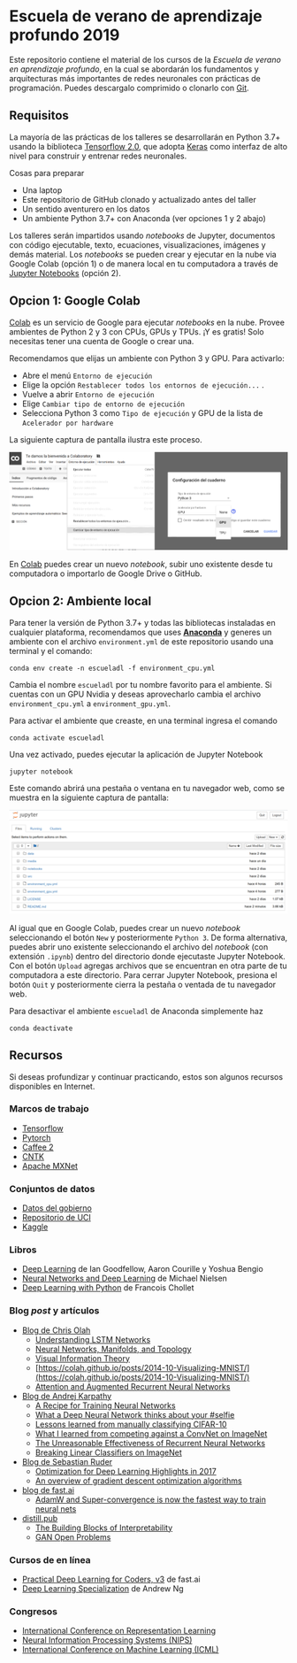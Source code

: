 # Escuela de verano de aprendizaje profundo 2019
Este repositorio contiene el material de los cursos de la *Escuela de verano en aprendizaje profundo*, en la cual se abordarán los fundamentos y arquitecturas más importantes de redes neuronales con prácticas de programación. Puedes descargalo comprimido o clonarlo con [Git](https://git-scm.com/).

## Requisitos
La mayoría de las prácticas de los talleres se desarrollarán en Python 3.7+ usando la biblioteca [Tensorflow 2.0](https://www.tensorflow.org/), que adopta [Keras](https://www.tensorflow.org/versions/r2.0/api_docs/python/tf/keras) como interfaz de alto nivel para construir y entrenar redes neuronales.

Cosas para preparar
* Una laptop 
* Este repositorio de GitHub clonado y actualizado antes del taller
* Un sentido aventurero en los datos
* Un ambiente Python 3.7+ con Anaconda (ver opciones 1 y 2 abajo)

Los talleres serán impartidos usando *notebooks* de Jupyter, documentos con código ejecutable, texto, ecuaciones, visualizaciones, imágenes y demás material. Los *notebooks* se pueden crear y ejecutar en la nube via Google Colab (opción 1) o de manera local en tu computadora a través de [Jupyter Notebooks](https://jupyter.org/) (opción 2).

## Opcion 1: Google Colab
[Colab](https://colab.research.google.com) es un servicio de Google para ejecutar *notebooks* en la nube. Provee ambientes de Python 2 y 3 con CPUs, GPUs y TPUs. ¡Y es gratis! Solo necesitas tener una cuenta de Google o crear una.

Recomendamos que elijas un ambiente con Python 3 y GPU. Para activarlo:
* Abre el menú `Entorno de ejecución`
* Elige la opción `Restablecer todos los entornos de ejecución...` . 
* Vuelve a abrir `Entorno de ejecución`
* Elige `Cambiar tipo de entorno de ejecución` 
* Selecciona Python 3 como `Tipo de ejecución` y GPU de la lista de `Acelerador por hardware`

La siguiente captura de pantalla ilustra este proceso. 

![](media/escoge_acelerador.png)

En [Colab](https://colab.research.google.com) puedes crear un nuevo *notebook*, subir uno existente desde tu computadora o importarlo de Google Drive o GitHub. 

## Opcion 2: Ambiente local
Para tener la versión de Python 3.7+ y todas las bibliotecas instaladas en cualquier plataforma, recomendamos que uses [**Anaconda**](https://www.anaconda.com/) y generes un ambiente con el archivo `environment.yml` de este repositorio usando una terminal y el comando:

```
conda env create -n escueladl -f environment_cpu.yml
```

Cambia el nombre `escueladl` por tu nombre favorito para el ambiente. Si cuentas con un GPU Nvidia y deseas aprovecharlo cambia el archivo `environment_cpu.yml` a `environment_gpu.yml`.

Para activar el ambiente que creaste, en una terminal ingresa el comando 

```
conda activate escueladl 
```

Una vez activado, puedes ejecutar la aplicación de Jupyter Notebook

```
jupyter notebook
```

Este comando abrirá una pestaña o ventana en tu navegador web, como se muestra en la siguiente captura de pantalla:

![](media/jupyter_notebook.png)

Al igual que en Google Colab, puedes crear un nuevo *notebook* seleccionando el botón `New` y posteriormente `Python 3`. De forma alternativa, puedes abrir uno existente seleccionando el archivo del *notebook* (con extensión `.ipynb`) dentro del directorio donde ejecutaste Jupyter Notebook. Con el botón `Upload` agregas archivos que se encuentran en otra parte de tu computadora a este directorio. Para cerrar Jupyter Notebook, presiona el botón `Quit` y posteriormente cierra la pestaña o ventada de tu navegador web. 
 
Para desactivar el ambiente `escueladl` de Anaconda simplemente haz

```
conda deactivate 
```

## Recursos
Si deseas profundizar y continuar practicando, estos son algunos recursos disponibles en Internet.

### Marcos de trabajo
* [Tensorflow](https://www.tensorflow.org/)
* [Pytorch](https://www.pytorch.org/)
* [Caffee 2](https://caffe2.ai/)
* [CNTK](https://cntk.ai/pythondocs/) 
* [Apache MXNet](https://mxnet.apache.org/)

### Conjuntos de datos
* [Datos del gobierno](http://datos.gob.mx">datos.gob.mx)
* [Repositorio de UCI](http://archive.ics.uci.edu/ml)
* [Kaggle](http://www.kaggle.com)

### Libros
* [Deep Learning](http://www.deeplearningbook.org/) de Ian Goodfellow, Aaron Courille y Yoshua Bengio 
* [Neural Networks and Deep Learning](http://neuralnetworksanddeeplearning.com/) de Michael Nielsen 
* [Deep Learning with Python](https://www.manning.com/books/deep-learning-with-python) de Francois Chollet


### Blog *post* y artículos
* [Blog de Chris Olah](https://colah.github.io/)
  * [Understanding LSTM Networks](https://colah.github.io/posts/2015-08-Understanding-LSTMs/)
  * [Neural Networks, Manifolds, and Topology](https://colah.github.io/posts/2014-03-NN-Manifolds-Topology/)
  * [Visual Information Theory](https://colah.github.io/posts/2015-09-Visual-Information/)
  * [https://colah.github.io/posts/2014-10-Visualizing-MNIST/](https://colah.github.io/posts/2014-10-Visualizing-MNIST/)
  * [Attention and Augmented Recurrent Neural Networks](https://distill.pub/2016/augmented-rnns/)
* [Blog de Andrej Karpathy](http://karpathy.github.io/)
  * [A Recipe for Training Neural Networks](http://karpathy.github.io/2019/04/25/recipe/)
  * [What a Deep Neural Network thinks about your #selfie](http://karpathy.github.io/2015/10/25/selfie/)
  * [Lessons learned from manually classifying CIFAR-10](http://karpathy.github.io/2011/04/27/manually-classifying-cifar10/)
  * [What I learned from competing against a ConvNet on ImageNet](http://karpathy.github.io/2014/09/02/what-i-learned-from-competing-against-a-convnet-on-imagenet/)
  * [The Unreasonable Effectiveness of Recurrent Neural Networks](http://karpathy.github.io/2015/05/21/rnn-effectiveness/)
  * [Breaking Linear Classifiers on ImageNet](http://karpathy.github.io/2015/03/30/breaking-convnets/)
* [Blog de Sebastian Ruder](http://ruder.io/)
  * [Optimization for Deep Learning Highlights in 2017](http://ruder.io/deep-learning-optimization-2017/)
  * [An overview of gradient descent optimization algorithms](http://ruder.io/optimizing-gradient-descent/)
* [blog de fast.ai](https://www.fast.ai/)
  * [AdamW and Super-convergence is now the fastest way to train neural nets](https://www.fast.ai/2018/07/02/adam-weight-decay/)
* [distill.pub](https://distill.pub/)
  * [The Building Blocks of Interpretability](https://distill.pub/2018/building-blocks/)
  * [GAN Open Problems](https://distill.pub/2019/gan-open-problems/)
 
### Cursos de en línea
* [Practical Deep Learning for Coders, v3](https://course.fast.ai/) de fast.ai
* [Deep Learning Specialization](https://www.coursera.org/specializations/deep-learning) de Andrew Ng

### Congresos
* [International Conference on Representation Learning](http://www.iclr.cc/)                                                                               
* [Neural Information Processing Systems (NIPS)](http://nips.cc/)                                                                                                  
* [International Conference on Machine Learning (ICML)](https://icml.cc/)                                                                  
